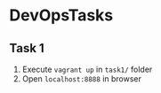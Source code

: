 # DevOpsTasks

## Task 1
1) Execute `vagrant up` in `task1/` folder
2) Open `localhost:8888` in browser